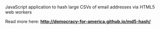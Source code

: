 JavaScript application to hash large CSVs of email addresses via HTML5 web workers

Read more here: **http://democracy-for-america.github.io/md5-hash/**
